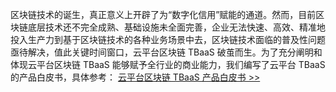 区块链技术的诞生，真正意义上开辟了为“数字化信用”赋能的通道。然而，目前区块链底层技术还不完全成熟、基础设施未全面完善，企业无法快速、高效、精准地投入生产力到基于区块链技术的各种业务场景中去，区块链技术面临的普及性问题亟待解决，值此关键时间窗口，云平台区块链 TBaaS 破茧而生。为了充分阐明和体现云平台区块链 TBaaS 能够赋予全行业的商业能力，我们编写了云平台 TBaaS 的产品白皮书，具体参考：
[云平台区块链 TBaaS 产品白皮书 >>](http://imgcache.tce.fsphere.cn/image/main.qcloudimg.com/raw/579323cabe3ab5b5dd09cf7e8ee6a886/%E8%85%BE%E8%AE%AF%E4%BA%91%E5%8C%BA%E5%9D%97%E9%93%BETBaaS%E4%BA%A7%E5%93%81%E7%99%BD%E7%9A%AE%E4%B9%A6.pdf)
